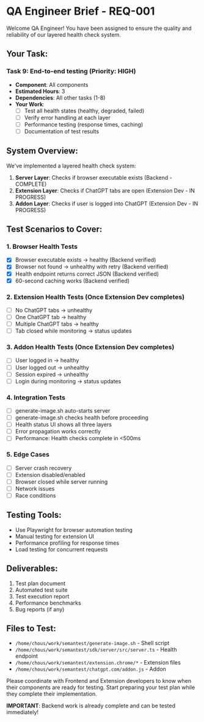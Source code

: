 # QA Engineer Brief - REQ-001

Welcome QA Engineer! You have been assigned to ensure the quality and reliability of our layered health check system.

## Your Task:

### Task 9: End-to-end testing (Priority: HIGH)
- **Component**: All components
- **Estimated Hours**: 3
- **Dependencies**: All other tasks (1-8)
- **Your Work**:
  - [ ] Test all health states (healthy, degraded, failed)
  - [ ] Verify error handling at each layer
  - [ ] Performance testing (response times, caching)
  - [ ] Documentation of test results

## System Overview:
We've implemented a layered health check system:
1. **Server Layer**: Checks if browser executable exists (Backend - COMPLETE)
2. **Extension Layer**: Checks if ChatGPT tabs are open (Extension Dev - IN PROGRESS)
3. **Addon Layer**: Checks if user is logged into ChatGPT (Extension Dev - IN PROGRESS)

## Test Scenarios to Cover:

### 1. Browser Health Tests
- [x] Browser executable exists → healthy (Backend verified)
- [x] Browser not found → unhealthy with retry (Backend verified)
- [x] Health endpoint returns correct JSON (Backend verified)
- [x] 60-second caching works (Backend verified)

### 2. Extension Health Tests (Once Extension Dev completes)
- [ ] No ChatGPT tabs → unhealthy
- [ ] One ChatGPT tab → healthy
- [ ] Multiple ChatGPT tabs → healthy
- [ ] Tab closed while monitoring → status updates

### 3. Addon Health Tests (Once Extension Dev completes)
- [ ] User logged in → healthy
- [ ] User logged out → unhealthy
- [ ] Session expired → unhealthy
- [ ] Login during monitoring → status updates

### 4. Integration Tests
- [ ] generate-image.sh auto-starts server
- [ ] generate-image.sh checks health before proceeding
- [ ] Health status UI shows all three layers
- [ ] Error propagation works correctly
- [ ] Performance: Health checks complete in <500ms

### 5. Edge Cases
- [ ] Server crash recovery
- [ ] Extension disabled/enabled
- [ ] Browser closed while server running
- [ ] Network issues
- [ ] Race conditions

## Testing Tools:
- Use Playwright for browser automation testing
- Manual testing for extension UI
- Performance profiling for response times
- Load testing for concurrent requests

## Deliverables:
1. Test plan document
2. Automated test suite
3. Test execution report
4. Performance benchmarks
5. Bug reports (if any)

## Files to Test:
- `/home/chous/work/semantest/generate-image.sh` - Shell script
- `/home/chous/work/semantest/sdk/server/src/server.ts` - Health endpoint
- `/home/chous/work/semantest/extension.chrome/*` - Extension files
- `/home/chous/work/semantest/chatgpt.com/addon.js` - Addon

Please coordinate with Frontend and Extension developers to know when their components are ready for testing. Start preparing your test plan while they complete their implementation.

**IMPORTANT**: Backend work is already complete and can be tested immediately!